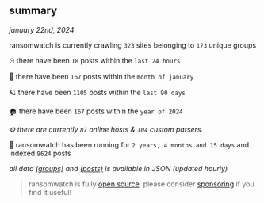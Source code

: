 
## summary
_january 22nd, 2024_

ransomwatch is currently crawling `323` sites belonging to `173` unique groups

⏲ there have been `18` posts within the `last 24 hours`

🦈 there have been `167` posts within the `month of january`

🪐 there have been `1105` posts within the `last 90 days`

🏚 there have been `167` posts within the `year of 2024`

_⚙️ there are currently `87` online hosts & `104` custom parsers._

🦕 ransomwatch has been running for `2 years, 4 months and 15 days` and indexed `9624` posts

_all data  [(groups)](http://ransomwhat.telemetry.ltd/groups) and [(posts)](http://ransomwhat.telemetry.ltd/posts) is available in JSON (updated hourly)_

> ransomwatch is fully [open source](https://github.com/joshhighet/ransomwatch#ransomwatch--). please consider [sponsoring](https://github.com/sponsors/joshhighet) if you find it useful!
